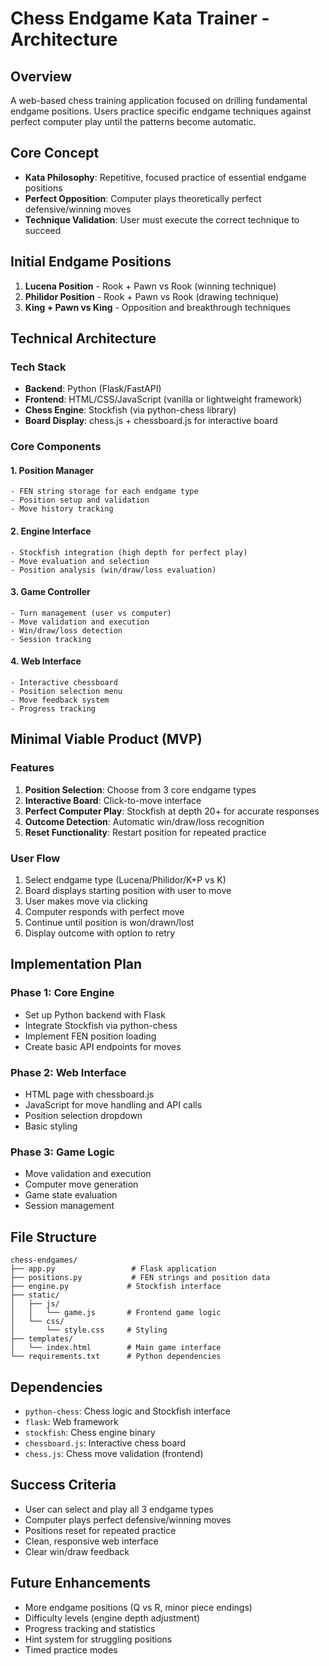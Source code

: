 # Chess Endgame Kata Trainer - Architecture

## Overview
A web-based chess training application focused on drilling fundamental endgame positions. Users practice specific endgame techniques against perfect computer play until the patterns become automatic.

## Core Concept
- **Kata Philosophy**: Repetitive, focused practice of essential endgame positions
- **Perfect Opposition**: Computer plays theoretically perfect defensive/winning moves
- **Technique Validation**: User must execute the correct technique to succeed

## Initial Endgame Positions
1. **Lucena Position** - Rook + Pawn vs Rook (winning technique)
2. **Philidor Position** - Rook + Pawn vs Rook (drawing technique) 
3. **King + Pawn vs King** - Opposition and breakthrough techniques

## Technical Architecture

### Tech Stack
- **Backend**: Python (Flask/FastAPI)
- **Frontend**: HTML/CSS/JavaScript (vanilla or lightweight framework)
- **Chess Engine**: Stockfish (via python-chess library)
- **Board Display**: chess.js + chessboard.js for interactive board

### Core Components

#### 1. Position Manager
```
- FEN string storage for each endgame type
- Position setup and validation
- Move history tracking
```

#### 2. Engine Interface
```
- Stockfish integration (high depth for perfect play)
- Move evaluation and selection
- Position analysis (win/draw/loss evaluation)
```

#### 3. Game Controller
```
- Turn management (user vs computer)
- Move validation and execution
- Win/draw/loss detection
- Session tracking
```

#### 4. Web Interface
```
- Interactive chessboard
- Position selection menu
- Move feedback system
- Progress tracking
```

## Minimal Viable Product (MVP)

### Features
1. **Position Selection**: Choose from 3 core endgame types
2. **Interactive Board**: Click-to-move interface
3. **Perfect Computer Play**: Stockfish at depth 20+ for accurate responses
4. **Outcome Detection**: Automatic win/draw/loss recognition
5. **Reset Functionality**: Restart position for repeated practice

### User Flow
1. Select endgame type (Lucena/Philidor/K+P vs K)
2. Board displays starting position with user to move
3. User makes move via clicking
4. Computer responds with perfect move
5. Continue until position is won/drawn/lost
6. Display outcome with option to retry

## Implementation Plan

### Phase 1: Core Engine
- Set up Python backend with Flask
- Integrate Stockfish via python-chess
- Implement FEN position loading
- Create basic API endpoints for moves

### Phase 2: Web Interface
- HTML page with chessboard.js
- JavaScript for move handling and API calls
- Position selection dropdown
- Basic styling

### Phase 3: Game Logic
- Move validation and execution
- Computer move generation
- Game state evaluation
- Session management

## File Structure
```
chess-endgames/
├── app.py                 # Flask application
├── positions.py           # FEN strings and position data
├── engine.py             # Stockfish interface
├── static/
│   ├── js/
│   │   └── game.js       # Frontend game logic
│   └── css/
│       └── style.css     # Styling
├── templates/
│   └── index.html        # Main game interface
└── requirements.txt      # Python dependencies
```

## Dependencies
- `python-chess`: Chess logic and Stockfish interface
- `flask`: Web framework
- `stockfish`: Chess engine binary
- `chessboard.js`: Interactive chess board
- `chess.js`: Chess move validation (frontend)

## Success Criteria
- User can select and play all 3 endgame types
- Computer plays perfect defensive/winning moves
- Positions reset for repeated practice
- Clean, responsive web interface
- Clear win/draw feedback

## Future Enhancements
- More endgame positions (Q vs R, minor piece endings)
- Difficulty levels (engine depth adjustment)
- Progress tracking and statistics
- Hint system for struggling positions
- Timed practice modes